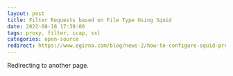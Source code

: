 ```yaml
---
layout: post
title: Filter Requests based on File Type Using Squid
date: 2022-08-18 17:39:00
tags: proxy, filter, icap, ssl
categories: open-source
redirect: https://www.egirna.com/blog/news-2/how-to-configure-squid-proxy-with-icap-10
---
```


Redirecting to another page.